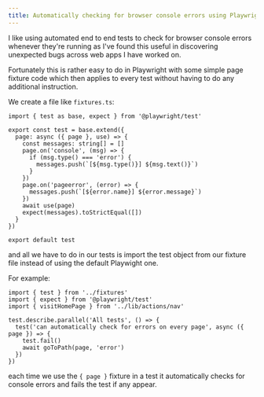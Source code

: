```yaml
---
title: Automatically checking for browser console errors using Playwright
---
```


I like using automated end to end tests to check for browser console errors whenever they're running as I've found this useful in discovering unexpected bugs across web apps I have worked on.

Fortunately this is rather easy to do in Playwright with some simple page fixture code which then applies to every test without having to do any additional instruction.

We create a file like `fixtures.ts`:

```
import { test as base, expect } from '@playwright/test'

export const test = base.extend({
  page: async ({ page }, use) => {
    const messages: string[] = []
    page.on('console', (msg) => {
      if (msg.type() === 'error') {
        messages.push(`[${msg.type()}] ${msg.text()}`)
      }
    })
    page.on('pageerror', (error) => {
      messages.push(`[${error.name}] ${error.message}`)
    })
    await use(page)
    expect(messages).toStrictEqual([])
  }
})

export default test
```

and all we have to do in our tests is import the test object from our fixture file instead of using the default Playwight one.

For example:

```
import { test } from '../fixtures'
import { expect } from '@playwright/test'
import { visitHomePage } from '../lib/actions/nav'

test.describe.parallel('All tests', () => {
  test('can automatically check for errors on every page', async ({ page }) => {
    test.fail()
    await goToPath(page, 'error')
  })
})
```

each time we use the `{ page }` fixture in a test it automatically checks for console errors and fails the test if any appear.
